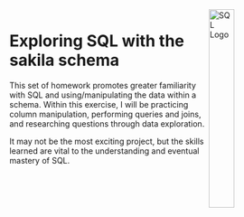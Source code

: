 <img width="30%" height="auto" align="right" alt="SQL Logo" src="https://user-images.githubusercontent.com/30611037/34054286-d0a76798-e18f-11e7-8d56-a947bb4a852c.png">

# Exploring SQL with the sakila schema
This set of homework promotes greater familiarity with SQL and using/manipulating the data within a schema. Within this exercise, I will be practicing column manipulation, performing queries and joins, and researching questions through data exploration. 

It may not be the most exciting project, but the skills learned are vital to the understanding and eventual mastery of SQL.
